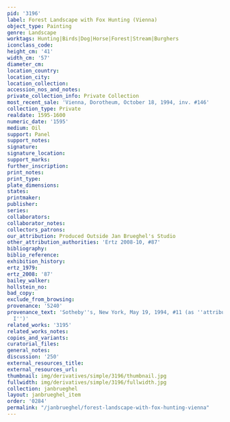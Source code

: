 ```yaml
---
pid: '3196'
label: Forest Landscape with Fox Hunting (Vienna)
object_type: Painting
genre: Landscape
worktags: Hunting|Birds|Dog|Horse|Forest|Stream|Burghers
iconclass_code:
height_cm: '41'
width_cm: '57'
diameter_cm:
location_country:
location_city:
location_collection:
accession_nos_and_notes:
private_collection_info: Private Collection
most_recent_sale: 'Vienna, Dorotheum, October 18, 1994, inv. #146'
collection_type: Private
realdate: 1595-1600
numeric_date: '1595'
medium: Oil
support: Panel
support_notes:
signature:
signature_location:
support_marks:
further_inscription:
print_notes:
print_type:
plate_dimensions:
states:
printmaker:
publisher:
series:
collaborators:
collaborator_notes:
collectors_patrons:
our_attribution: Produced Outside Jan Brueghel's Studio
other_attribution_authorities: 'Ertz 2008-10, #87'
bibliography:
biblio_reference:
exhibition_history:
ertz_1979:
ertz_2008: '87'
bailey_walker:
hollstein_no:
bad_copy:
exclude_from_browsing:
provenance: '5240'
provenance_text: 'Sotheby''s, New York, May 19, 1994, #11 (as ''attributed to Jan
  I'')'
related_works: '3195'
related_works_notes:
copies_and_variants:
curatorial_files:
general_notes:
discussion: '250'
external_resources_title:
external_resources_url:
thumbnail: img/derivatives/simple/3196/thumbnail.jpg
fullwidth: img/derivatives/simple/3196/fullwidth.jpg
collection: janbrueghel
layout: janbrueghel_item
order: '0284'
permalink: "/janbrueghel/forest-landscape-with-fox-hunting-vienna"
---
```


